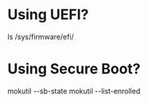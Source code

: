 # Using UEFI?
ls /sys/firmware/efi/

# Using Secure Boot?
mokutil --sb-state
mokutil --list-enrolled
